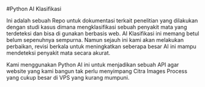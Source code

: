 #Python AI Klasifikasi 

Ini adalah sebuah Repo untuk dokumentasi terkait penelitian yang dilakukan dengan studi kasus dimana mengklasifikasi sebuah penyakit mata yang terdeteksi dan bisa di gunakan berbasis web. AI Klasifikasi ini memang betul belum sepenuhnya sempurna. Namun sejauh ini kami akan melakukan perbaikan, revisi berkala untuk meningkatkan seberapa besar AI ini mampu mendeteksi penyakit mata secara akurat.

Kami menggunakan Python AI ini untuk menjadikan sebuah API agar website yang kami bangun tak perlu menyimpang Citra Images Process yang cukup besar di VPS yang kurang mumpuni.
